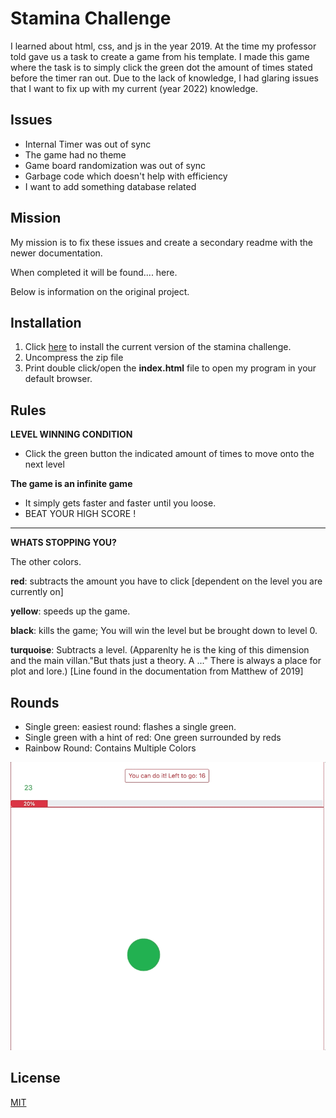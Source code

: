 # Stamina Challenge 

I learned about html, css, and js in the year 2019. At the time my professor told gave us a task to create a game from his template. I made this game where the task is to simply click the green dot the amount of times stated before the timer ran out. Due to the lack of knowledge, I had glaring issues that I want to fix up with my current (year 2022) knowledge.

## Issues
* Internal Timer was out of sync
* The game had no theme
* Game board randomization was out of sync
* Garbage code which doesn't help with efficiency
* I want to add something database related

## Mission
My mission is to fix these issues and create a secondary readme with the newer documentation.

When completed it will be found.... here.

Below is information on the original project.

## Installation

1. Click [here](https://github.com/Ross-Can/Stamina-Challenge/archive/refs/heads/main.zip) to install the current version of the stamina challenge.
2. Uncompress the zip file
3. Print double click/open the **index.html** file to open my program in your default browser.

## Rules

**LEVEL WINNING CONDITION** 

- Click the green button the indicated amount of times to move onto the next level


**The game is an infinite game** 
* It simply gets faster and faster until you loose.
* BEAT YOUR HIGH SCORE !
 
---
**WHATS STOPPING YOU?** 

The other colors.
 
**red**: subtracts the amount you have to click [dependent on the level you are currently on]

**yellow**: speeds up the game.

**black**: kills the game; You will win the level but be brought down to level 0.

**turquoise**: Subtracts a level. (Apparenlty he is the king of this dimension and the main villan."But thats just a theory. A ..."  There is always a place for plot and lore.) [Line found in the documentation from Matthew of 2019]

## Rounds
- Single green: easiest round: flashes a single green.
- Single green with a hint of red: One green surrounded by reds
- Rainbow Round: Contains Multiple Colors


![alt text](https://github.com/Ross-Can/Stamina-Challenge/blob/main/Gif/Original.gif "Original")

## License
[MIT](https://choosealicense.com/licenses/mit/)
